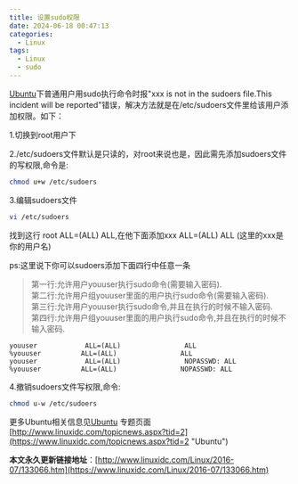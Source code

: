 ```yaml
---
title: 设置sudo权限
date: 2024-06-18 00:47:13
categories:
  - Linux
tags:
  - Linux
  - sudo
---
```

[Ubuntu](https://www.linuxidc.com/topicnews.aspx?tid=2 "Ubuntu")下普通用户用sudo执行命令时报"xxx is not in the sudoers file.This incident will be reported"错误，解决方法就是在/etc/sudoers文件里给该用户添加权限。如下：

1.切换到root用户下

2./etc/sudoers文件默认是只读的，对root来说也是，因此需先添加sudoers文件的写权限,命令是:

```bash
chmod u+w /etc/sudoers
```

3.编辑sudoers文件

```bash
vi /etc/sudoers
```

找到这行 root ALL=(ALL) ALL,在他下面添加xxx ALL=(ALL) ALL (这里的xxx是你的用户名)

ps:这里说下你可以sudoers添加下面四行中任意一条

> 第一行:允许用户youuser执行sudo命令(需要输入密码).  
> 第二行:允许用户组youuser里面的用户执行sudo命令(需要输入密码).  
> 第三行:允许用户youuser执行sudo命令,并且在执行的时候不输入密码.  
> 第四行:允许用户组youuser里面的用户执行sudo命令,并且在执行的时候不输入密码.


```
youuser            ALL=(ALL)                ALL
%youuser          ALL=(ALL)                ALL
youuser            ALL=(ALL)                NOPASSWD: ALL
%youuser          ALL=(ALL)                NOPASSWD: ALL
```

4.撤销sudoers文件写权限,命令:

```bash
chmod u-w /etc/sudoers
```

更多Ubuntu相关信息见[Ubuntu](https://www.linuxidc.com/topicnews.aspx?tid=2 "Ubuntu") 专题页面 [http://www.linuxidc.com/topicnews.aspx?tid=2](https://www.linuxidc.com/topicnews.aspx?tid=2 "Ubuntu")

**本文永久更新链接地址**：[http://www.linuxidc.com/Linux/2016-07/133066.htm](https://www.linuxidc.com/Linux/2016-07/133066.htm)